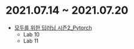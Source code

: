 # 2021.07.14 ~ 2021.07.20

- [모두를 위한 딥러닝 시즌2_Pytorch](https://www.youtube.com/watch?v=1sDCgCLO7BM&list=PLQ28Nx3M4JrhkqBVIXg-i5_CVVoS1UzAv&index=18)
  - Lab 10
  - Lab 11
